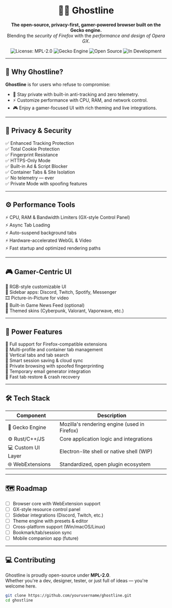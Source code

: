 <h1 align="center">👻🦊 Ghostline</h1>
<p align="center">
  <strong>The open-source, privacy-first, gamer-powered browser built on the Gecko engine.</strong><br>
  Blending the <em>security of Firefox</em> with the <em>performance and design of Opera GX</em>.
</p>

<p align="center">
  <img src="https://img.shields.io/badge/License-MPL_2.0-brightgreen.svg" alt="License: MPL-2.0">
  <img src="https://img.shields.io/badge/Engine-Gecko-blue.svg" alt="Gecko Engine">
  <img src="https://img.shields.io/badge/Open%20Source-Yes-blueviolet.svg" alt="Open Source">
  <img src="https://img.shields.io/badge/Status-In%20Development-orange.svg" alt="In Development">
</p>

---

## 🌟 Why Ghostline?

**Ghostline** is for users who refuse to compromise:
- 🔐 Stay private with built-in anti-tracking and zero telemetry.
- ⚡ Customize performance with CPU, RAM, and network control.
- 🎮 Enjoy a gamer-focused UI with rich theming and live integrations.

---

## 🔐 Privacy & Security

✅ Enhanced Tracking Protection  
✅ Total Cookie Protection  
✅ Fingerprint Resistance  
✅ HTTPS-Only Mode  
✅ Built-in Ad & Script Blocker  
✅ Container Tabs & Site Isolation  
✅ No telemetry — ever  
✅ Private Mode with spoofing features

---

## ⚙️ Performance Tools

⚡ CPU, RAM & Bandwidth Limiters (GX-style Control Panel)  
⚡ Async Tab Loading  
⚡ Auto-suspend background tabs  
⚡ Hardware-accelerated WebGL & Video  
⚡ Fast startup and optimized rendering paths

---

## 🎮 Gamer-Centric UI

🎨 RGB-style customizable UI  
📌 Sidebar apps: Discord, Twitch, Spotify, Messenger  
🎞️ Picture-in-Picture for video  
📰 Built-in Game News Feed (optional)  
🧪 Themed skins (Cyberpunk, Valorant, Vaporwave, etc.)

---

## 🧠 Power Features

🧩 Full support for Firefox-compatible extensions  
🧩 Multi-profile and container tab management  
🧩 Vertical tabs and tab search  
🧩 Smart session saving & cloud sync  
🧩 Private browsing with spoofed fingerprinting  
🧩 Temporary email generator integration  
🧩 Fast tab restore & crash recovery

---

## 🛠️ Tech Stack

| Component        | Description                                |
|------------------|--------------------------------------------|
| 🦎 Gecko Engine   | Mozilla's rendering engine (used in Firefox) |
| ⚙️ Rust/C++/JS    | Core application logic and integrations     |
| 💻 Custom UI Layer | Electron-lite shell or native shell (WIP) |
| 🌐 WebExtensions | Standardized, open plugin ecosystem         |

---

## 🗺️ Roadmap

- [ ] Browser core with WebExtension support  
- [ ] GX-style resource control panel  
- [ ] Sidebar integrations (Discord, Twitch, etc.)  
- [ ] Theme engine with presets & editor  
- [ ] Cross-platform support (Win/macOS/Linux)  
- [ ] Bookmark/tab/session sync  
- [ ] Mobile companion app (future)

---

## 💻 Contributing

Ghostline is proudly open-source under **MPL-2.0**.  
Whether you're a dev, designer, tester, or just full of ideas — you're welcome here.

```bash
git clone https://github.com/yourusername/ghostline.git
cd ghostline
